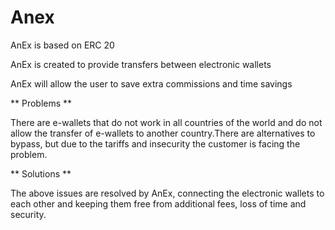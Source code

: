 # Anex

AnEx is based on ERC 20

AnEx is created to provide transfers between electronic wallets

AnEx will allow the user to save extra commissions and time savings


** Problems **
  
There are e-wallets that do not work in all countries of the world and do not allow the transfer of e-wallets to another country.There are alternatives to bypass, but due to the tariffs and insecurity the customer is facing the problem.


** Solutions **
  
The above issues are resolved by AnEx, connecting the electronic wallets to each other and keeping them free from additional fees, loss of time and security.